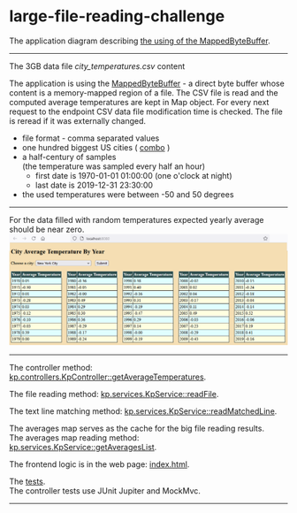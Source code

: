 # large-file-reading-challenge
<p>
The application diagram describing <a href="https://github.com/Ee-Cs/large-file-reading-challenge/blob/main/docs/mermaid/stateDiagram.md">the using of the MappedByteBuffer</a>.
</p>
<hr>
<p>The 3GB data file <i>city_temperatures.csv</i> content</p>
<p>
The application is using the 
<a href="https://docs.oracle.com/en/java/javase/22/docs/api/java.base/java/nio/MappedByteBuffer.html">MappedByteBuffer</a> 
 - a direct byte buffer whose content is a memory-mapped region of a file.
The CSV file is read and the computed average temperatures are kept in Map object.
For every next request to the endpoint CSV data file modification time is checked.
The file is reread if it was externally changed. 
</p>
<ul>
<li>file format - comma separated values</li>
<li>one hundred biggest US cities (
<a href="https://github.com/Ee-Cs/large-file-reading-challenge/blob/main/src/main/resources/static/index.html#L104">
combo</a> )</li>
<li>a half-century of samples<br>
    (the temperature was sampled every half an hour)
    <ul>
        <li>first date is 1970-01-01 01:00:00 (one o'clock at night)</li>
        <li>last  date is 2019-12-31 23:30:00</li>
    </ul>
    </li>
<li>the used temperatures were between -50 and 50 degrees</li>
</ul>
<hr/>
<p>
For the data filled with random temperatures
expected yearly average should be near zero.  
<img alt="" src="docs/images/WebPageScreenshot.png"/>
</p>
<hr>
<p>
The controller method:
<a href="https://github.com/Ee-Cs/large-file-reading-challenge/blob/main/src/main/java/kp/controllers/KpController.java#L44">
kp.controllers.KpController::getAverageTemperatures</a>.
</p>
<p>
The file reading method:
<a href="https://github.com/Ee-Cs/large-file-reading-challenge/blob/main/src/main/java/kp/services/KpService.java#L92">
kp.services.KpService::readFile</a>.
</p>
<p>
The text line matching method:
<a href="https://github.com/Ee-Cs/large-file-reading-challenge/blob/main/src/main/java/kp/services/KpService.java#L171">
kp.services.KpService::readMatchedLine</a>.
</p>
<p>
The averages map serves as the cache for the big file reading results.<br>
The averages map reading method:
<a href="https://github.com/Ee-Cs/large-file-reading-challenge/blob/main/src/main/java/kp/services/KpService.java#L71">
kp.services.KpService::getAveragesList</a>.
</p>
<p>
The frontend logic is in the web page:
<a href="https://github.com/Ee-Cs/large-file-reading-challenge/blob/main/src/main/resources/static/index.html">
index.html</a>.
</p>
<p>
The <a href="https://github.com/Ee-Cs/large-file-reading-challenge/tree/main/src/test/java/kp">
tests</a>.<br>
The controller tests use JUnit Jupiter and MockMvc.
</p>
<hr>

